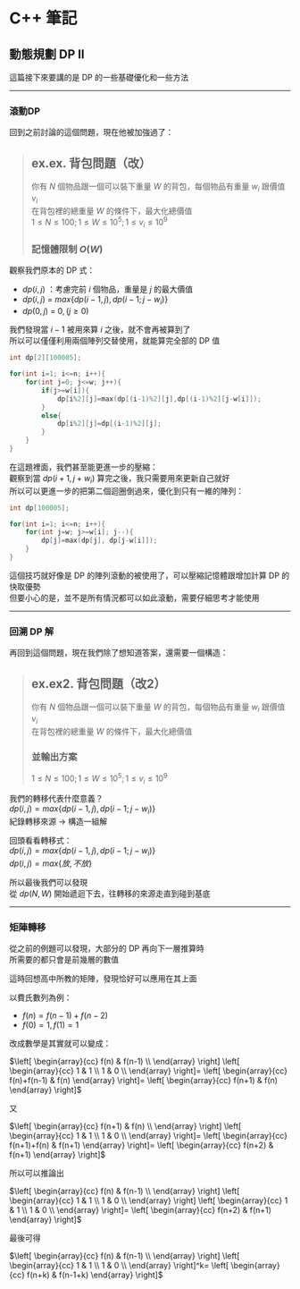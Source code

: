 # **C++ 筆記**  
## 動態規劃 DP II  

這篇接下來要講的是 DP 的一些基礎優化和一些方法  

---

### 滾動DP  

回到之前討論的這個問題，現在他被加強過了：  

> ## ex.ex. 背包問題（改）  
> 你有 $N$ 個物品跟一個可以裝下重量 $W$ 的背包，每個物品有重量 $w_i$ 跟價值 $v_i$  
> 在背包裡的總重量 $W$ 的條件下，最大化總價值  
> $1 \leq N \leq 100; 1 \leq W \leq 10^5; 1 \leq v_i \leq 10^9$  
> 
> ### **記憶體限制 $O(W)$**  

觀察我們原本的 DP 式：  
* $dp(i, j)$ ：考慮完前 $i$ 個物品，重量是 $j$ 的最大價值  
* $dp(i, j)$ = $max \{ dp(i-1, j), dp(i-1; j-w_i) \}$  
* $dp(0, j)$ = $0, (j \geq 0)$  

我們發現當 $i-1$ 被用來算 $i$ 之後，就不會再被算到了  
所以可以僅僅利用兩個陣列交替使用，就能算完全部的 DP 值  

```cpp
int dp[2][100005];

for(int i=1; i<=n; i++){
    for(int j=0; j<=w; j++){
        if(j>=w[i]){
            dp[i%2][j]=max(dp[(i-1)%2][j],dp[(i-1)%2][j-w[i]]);
        }
        else{
            dp[i%2][j]=dp[(i-1)%2][j];
        }
    }
}
```

在這題裡面，我們甚至能更進一步的壓縮：  
觀察到當 $dp(i+1, j+w_i)$ 算完之後，我只需要用來更新自己就好  
所以可以更進一步的把第二個迴圈倒過來，優化到只有一維的陣列：  

```cpp
int dp[100005];

for(int i=1; i<=n; i++){
    for(int j=w; j>=w[i]; j--){
        dp[j]=max(dp[j], dp[j-w[i]]);
    }
}
```

這個技巧就好像是 DP 的陣列滾動的被使用了，可以壓縮記憶體跟增加計算 DP 的快取優勢  
但要小心的是，並不是所有情況都可以如此滾動，需要仔細思考才能使用  

---

### 回溯 DP 解  

再回到這個問題，現在我們除了想知道答案，還需要一個構造：  

> ## ex.ex2. 背包問題（改2）  
> 你有 $N$ 個物品跟一個可以裝下重量 $W$ 的背包，每個物品有重量 $w_i$ 跟價值 $v_i$  
> 在背包裡的總重量 $W$ 的條件下，最大化總價值  
> ### **並輸出方案**  
> $1 \leq N \leq 100; 1 \leq W \leq 10^5; 1 \leq v_i \leq 10^9$  

我們的轉移代表什麼意義？  
$dp(i, j) = max \{ dp(i-1, j), dp(i-1; j-w_i) \}$  
紀錄轉移來源 $\rightarrow$ 構造一組解  

回頭看看轉移式：  
$dp(i, j) = max \{ dp(i-1, j), dp(i-1; j-w_i) \}$  
$dp(i, j) = max \{ 放, 不放 \}$  

所以最後我們可以發現  
從 $dp(N, W )$ 開始遞迴下去，往轉移的來源走直到碰到基底  

---

### 矩陣轉移

從之前的例題可以發現，大部分的 DP 再向下一層推算時  
所需要的都只會是前幾層的數值  

這時回想高中所教的矩陣，發現恰好可以應用在其上面  

以費氏數列為例：  
* $f(n)=f(n-1)+f(n-2)$  
* $f(0)=1,f(1)=1$  

改成數學是其實就可以變成：  

$\left[
\begin{array}{cc}
f(n) & f(n-1) \\
\end{array}
\right]
\left[
\begin{array}{cc}
1 & 1 \\
1 & 0 \\
\end{array}
\right]=
\left[
\begin{array}{cc}
f(n)+f(n-1) & f(n)
\end{array}
\right]=
\left[
\begin{array}{cc}
f(n+1) & f(n)
\end{array}
\right]$  

又  

$\left[
\begin{array}{cc}
f(n+1) & f(n) \\
\end{array}
\right]
\left[
\begin{array}{cc}
1 & 1 \\
1 & 0 \\
\end{array}
\right]=
\left[
\begin{array}{cc}
f(n+1)+f(n) & f(n+1)
\end{array}
\right]=
\left[
\begin{array}{cc}
f(n+2) & f(n+1)
\end{array}
\right]$  

所以可以推論出  

$\left[
\begin{array}{cc}
f(n) & f(n-1) \\
\end{array}
\right]
\left[
\begin{array}{cc}
1 & 1 \\
1 & 0 \\
\end{array}
\right]
\left[
\begin{array}{cc}
1 & 1 \\
1 & 0 \\
\end{array}
\right]=
\left[
\begin{array}{cc}
f(n+2) & f(n+1)
\end{array}
\right]$  

最後可得  

$\left[
\begin{array}{cc}
f(n) & f(n-1) \\
\end{array}
\right]
\left[
\begin{array}{cc}
1 & 1 \\
1 & 0 \\
\end{array}
\right]^k=
\left[
\begin{array}{cc}
f(n+k) & f(n-1+k)
\end{array}
\right]$  




